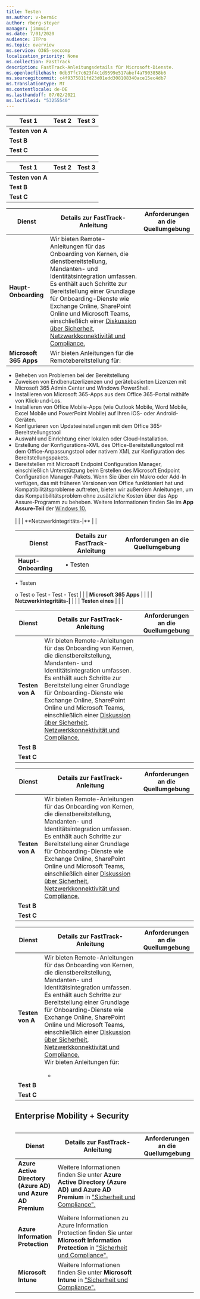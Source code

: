 ```yaml
---
title: Testen
ms.author: v-bermic
author: rberg-steyer
manager: jimmuir
ms.date: 7/01/2020
audience: ITPro
ms.topic: overview
ms.service: O365-seccomp
localization_priority: None
ms.collection: FastTrack
description: FastTrack-Anleitungsdetails für Microsoft-Dienste.
ms.openlocfilehash: 0db37fc7c623f4c1d9599e517abef4a7903858b6
ms.sourcegitcommit: c4f9375811fd23d01edd308108340ace15ec4db7
ms.translationtype: MT
ms.contentlocale: de-DE
ms.lasthandoff: 07/02/2021
ms.locfileid: "53255540"
---
```

|Test 1  |Test 2 |Test 3  |
|---------|---------|---------|
|**Testen von A**     |         |         |
|**Test B**     |         |         |
|**Test C**     |         |         |





|Test 1  |Test 2  |Test 3  |
|---------|---------|---------|
|**Testen von A**     |         |         |
|**Test B**     |         |         |
|**Test C**     |         |         |




|Dienst  |Details zur FastTrack-Anleitung  |Anforderungen an die Quellumgebung  |
|---------|---------|---------|
|**Haupt-Onboarding**    |   Wir bieten Remote-Anleitungen für das Onboarding von Kernen, die dienstbereitstellung, Mandanten- und Identitätsintegration umfassen. Es enthält auch Schritte zur Bereitstellung einer Grundlage für Onboarding-Dienste wie Exchange Online, SharePoint Online und Microsoft Teams, einschließlich einer <a href="/office365/enterprise/office-365-network-connectivity-principles">Diskussion über Sicherheit, Netzwerkkonnektivität und Compliance.</a>       |         |
|**Microsoft 365 Apps**    |   Wir bieten Anleitungen für die Remotebereitstellung für:  
<ul>
<li>  Beheben von Problemen bei der Bereitstellung  </li>
<li>  Zuweisen von Endbenutzerlizenzen und gerätebasierten Lizenzen mit Microsoft 365 Admin Center und Windows PowerShell.  </li>
<li>  Installieren von Microsoft 365-Apps aus dem Office 365-Portal mithilfe von Klick-und-Los.  </li>
<li>  Installieren von Office Mobile-Apps (wie Outlook Mobile, Word Mobile, Excel Mobile und PowerPoint Mobile) auf Ihren iOS- oder Android-Geräten.  </li>
<li>  Konfigurieren von Updateeinstellungen mit dem Office 365-Bereitstellungstool  </li>
<li>  Auswahl und Einrichtung einer lokalen oder Cloud-Installation.  </li>
<li>  Erstellung der Konfigurations-XML des Office-Bereitstellungstool mit dem Office-Anpassungstool oder nativem XML zur Konfiguration des Bereitstellungspakets.  </li>
<li>  Bereitstellen mit Microsoft Endpoint Configuration Manager, einschließlich Unterstützung beim Erstellen des Microsoft Endpoint Configuration Manager-Pakets.  
  Wenn Sie über ein Makro oder Add-In verfügen, das mit früheren Versionen von Office funktioniert hat und Kompatibilitätsprobleme auftreten, bieten wir außerdem Anleitungen, um das Kompatibilitätsproblem ohne zusätzliche Kosten über das App Assure-Programm zu beheben. Weitere Informationen finden Sie im <strong>App Assure-Teil</strong> der <a href="#windows-10">Windows 10.</a> </li>  </br>    |         | | **Netzwerkintegritäts-|**        |         |






|Dienst  |Details zur FastTrack-Anleitung  |Anforderungen an die Quellumgebung  |
|---------|---------|---------|
|**Haupt-Onboarding**    |    • Testen 
• Testen


o Test o Test - Test - Test |         | | **Microsoft 365 Apps** |         |         | | **Netzwerkintegritäts-|**         |         | |  **Testen eines** |          |        |



|Dienst  |Details zur FastTrack-Anleitung  |Anforderungen an die Quellumgebung |
|---------|---------|---------|
|**Testen von A**     |   Wir bieten Remote-Anleitungen für das Onboarding von Kernen, die dienstbereitstellung, Mandanten- und Identitätsintegration umfassen. Es enthält auch Schritte zur Bereitstellung einer Grundlage für Onboarding-Dienste wie Exchange Online, SharePoint Online und Microsoft Teams, einschließlich einer <a href="/office365/enterprise/office-365-network-connectivity-principles">Diskussion über Sicherheit, Netzwerkkonnektivität und Compliance.</a>      |         |
|**Test B**     |         |         |
|**Test C**     |         |         |


|Dienst  |Details zur FastTrack-Anleitung  |Anforderungen an die Quellumgebung |
|---------|---------|---------|
|**Testen von A**     |    Wir bieten Remote-Anleitungen für das Onboarding von Kernen, die dienstbereitstellung, Mandanten- und Identitätsintegration umfassen. Es enthält auch Schritte zur Bereitstellung einer Grundlage für Onboarding-Dienste wie Exchange Online, SharePoint Online und Microsoft Teams, einschließlich einer <a href="/office365/enterprise/office-365-network-connectivity-principles">Diskussion über Sicherheit, Netzwerkkonnektivität und Compliance.</a>     |         |
|**Test B**     |         |         |
|**Test C**     |         |         |


|Dienst  |Details zur FastTrack-Anleitung  |Anforderungen an die Quellumgebung |
|---------|---------|---------|
|**Testen von A**     |  Wir bieten Remote-Anleitungen für das Onboarding von Kernen, die dienstbereitstellung, Mandanten- und Identitätsintegration umfassen. Es enthält auch Schritte zur Bereitstellung einer Grundlage für Onboarding-Dienste wie Exchange Online, SharePoint Online und Microsoft Teams, einschließlich einer <a href="/office365/enterprise/office-365-network-connectivity-principles">Diskussion über Sicherheit, Netzwerkkonnektivität und Compliance.</a> <br>   Wir bieten Anleitungen für: </br>    <ul> <li>|  </li>     <ul>  |<li> </li> </ul> </ul>
|**Test B**     |         |         |
|**Test C**     |         |         |












## <a name="enterprise-mobility--security"></a>Enterprise Mobility + Security 

<table>
<table style="width: 100%">
<colgroup>
<col span="1" style="width: 15%;">
<col span="1" style="width: 55%;">
<col span="1" style="width: 30%;">
</colgroup>
<thead>
<tr class="header">
<th>Dienst</th>
<th>Details zur FastTrack-Anleitung</th>
<th>Anforderungen an die Quellumgebung</th>
</tr>
</thead>
<tbody>
<tr class="even">
<td><strong>Azure Active Directory (Azure AD) und Azure AD Premium</strong></td>
<td>  Weitere Informationen finden Sie unter <strong>Azure Active Directory (Azure AD) und Azure AD Premium</strong> in <a href="/fasttrack/products-and-capabilities#security-and-compliance">"Sicherheit und Compliance".</a></td>
<td></td>
</tr>
<tr class="odd">
<td><strong>Azure Information Protection </strong></td>
<td>  Weitere Informationen zu Azure Information Protection finden Sie unter <strong>Microsoft Information Protection</strong> in <a href="/fasttrack/products-and-capabilities#security-and-compliance">"Sicherheit und Compliance".</a>  </td>
<td>  
  
</td>
</tr>
<tr class="even">
<td><strong>Microsoft Intune</strong></td>
<td>  Weitere Informationen finden Sie unter <strong>Microsoft Intune</strong> in <a href="/fasttrack/products-and-capabilities#security-and-compliance">"Sicherheit und Compliance".</a>
  </td>
<td>  
  
</td>
</tr>
</tbody>
</table>